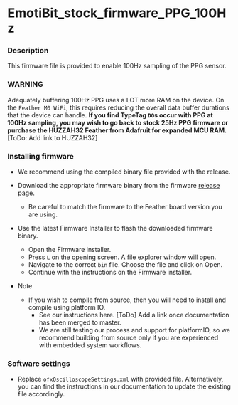 # EmotiBit_stock_firmware_PPG_100Hz
### Description
This firmware file is provided to enable 100Hz sampling of the PPG sensor.
### WARNING
Adequately buffering 100Hz PPG uses a LOT more RAM on the device. On the `Feather M0 WiFi`, this requires reducing the overall data buffer durations that the device can handle. **If you find TypeTag `DO`s occur with PPG at 100Hz sampling, you may wish to go back to stock 25Hz PPG firmware or purchase the HUZZAH32 Feather from Adafruit for expanded MCU RAM.** [ToDo: Add link to HUZZAH32]

### Installing firmware
- We recommend using the compiled binary file provided with the release.
- Download the appropriate firmware binary from the firmware [release page](https://github.com/EmotiBit/EmotiBit_FeatherWing/releases).
  - Be careful to match the firmware to the Feather board version you are using.
- Use the latest Firmware Installer to flash the downloaded firmware binary.
  - Open the Firmware installer.
  - Press `L` on the opening screen. A file explorer window will open. 
  - Navigate to the correct `bin` file. Choose the file and click on Open.
  - Continue with the instructions on the Firmware installer.

- Note
  - If you wish to compile from source, then you will need to install and compile using platform IO.
    - See our instructions here. [ToDo] Add a link once documentation has been merged to master.
    - We are still testing our process and support for platformIO, so we recommend building from source only if you are experienced with embedded system workflows. 

### Software settings
- Replace `ofxOscilloscopeSettings.xml` with provided file. Alternatively, you can find the instructions in our documentation to update the existing file accordingly.
